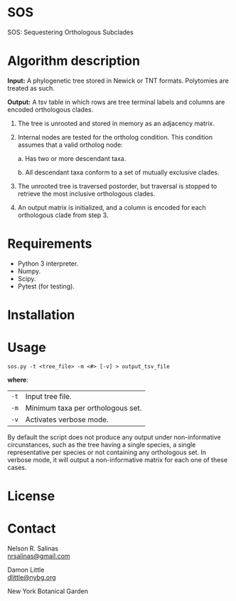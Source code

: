 # SOS
SOS: Sequestering Orthologous Subclades

# Algorithm description

**Input:** A phylogenetic tree stored in Newick or TNT formats. Polytomies are treated as such. 

**Output:** A tsv table in which rows are tree terminal labels and columns are encoded orthologous clades.

1. The tree is unrooted and stored in memory as an adjacency matrix.

2. Internal nodes are tested for the ortholog condition. This condition assumes that a valid ortholog node:

	a. Has two or more descendant taxa.

	b. All descendant taxa conform to a set of mutually exclusive clades.

3. The unrooted tree is traversed postorder, but traversal is stopped to retrieve the most inclusive orthologous clades.

4. An output matrix is initialized, and a column is encoded for each orthologous clade from step 3.

# Requirements

- Python 3 interpreter.
- Numpy.
- Scipy.
- Pytest (for testing).

# Installation


# Usage

`sos.py -t <tree_file> -m <#> [-v] > output_tsv_file`

__where__:

|||
|:---|:---|
| `-t` | Input tree file. |
| `-m` | Minimum taxa per orthologous set. |
| `-v` | Activates verbose mode. |

By default the script does not produce any output under non-informative circunstances, 
such as the tree having a single species, a single representative per species or 
not containing any orthologous set. In verbose mode, it will output a non-informative 
matrix for each one of these cases.

# License



# Contact

Nelson R. Salinas  
nrsalinas@gmail.com  

Damon Little  
dlittle@nybg.org

New York Botanical Garden
